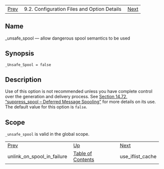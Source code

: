 |     |     |     |
| --- | --- | --- |
| [Prev](conf.ref.unlink_on_spool_in_failure)  | 9.2. Configuration Files and Option Details |  [Next](conf.ref.use_iflist_cache.php) |

<a name="conf.ref.unsafe_spool"></a>
## Name

_unsafe_spool — allow dangerous spool semantics to be used

## Synopsis

`_Unsafe_Spool = false`

<a name="idp12352832"></a>
## Description

Use of this option is not recommended unless you have complete control over the generation and delivery process. See [Section 14.72, “suppress_spool – Deferred Message Spooling”](modules.suppress_spool "14.72. suppress_spool – Deferred Message Spooling") for more details on its use. The default value for this option is `false`.

<a name="idp12355632"></a>
## Scope

`_unsafe_spool` is valid in the global scope.

|     |     |     |
| --- | --- | --- |
| [Prev](conf.ref.unlink_on_spool_in_failure)  | [Up](conf.ref.files.php) |  [Next](conf.ref.use_iflist_cache.php) |
| unlink_on_spool_in_failure  | [Table of Contents](index) |  use_iflist_cache |
